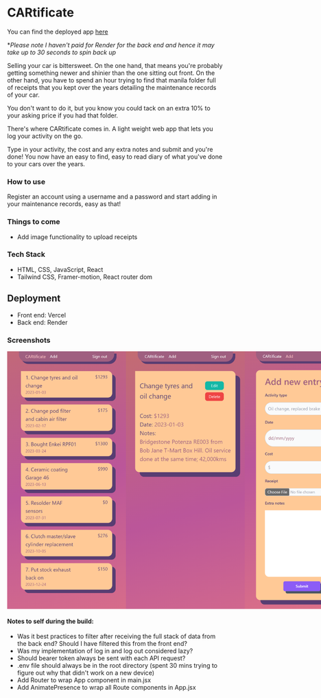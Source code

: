 # CARtificate

You can find the deployed app [here](https://cartificate.vercel.app/)

**Please note I haven't paid for Render for the back end and hence it may take up to 30 seconds to spin back up*

Selling your car is bittersweet. On the one hand, that means you're probably getting something newer and shinier than the one sitting out front. On the other hand, you have to spend an hour trying to find that manila folder full of receipts that you kept over the years detailing the maintenance records of your car.

You don't want to do it, but you know you could tack on an extra 10% to your asking price if you had that folder.

There's where CARtificate comes in. A light weight web app that lets you log your activity on the go.

Type in your activity, the cost and any extra notes and submit and you're done! You now have an easy to find, easy to read diary of what you've done to your cars over the years.

### How to use

Register an account using a username and a password and start adding in your maintenance records, easy as that!

### Things to come

- Add image functionality to upload receipts

### Tech Stack
- HTML, CSS, JavaScript, React
- Tailwind CSS, Framer-motion, React router dom

## Deployment
- Front end: Vercel
- Back end: Render

### Screenshots
<div style="display: flex">
<img src="./src/assets/cart-updates.png" height="600"/>
<img src="./src/assets/cart-single-update.png" height="600"/>
<img src="./src/assets/cart-add.png" height="600"/>
<img src="./src/assets/cart-update.png" height="600"/>
<img src="./src/assets/cart-login.png" height="600"/>
<img src="./src/assets/cart-signup.png" height="600"/>
</div>

#### Notes to self during the build:
- Was it best practices to filter after receiving the full stack of data from the back end? Should I have filtered this from the front end?
- Was my implementation of log in and log out considered lazy?
- Should bearer token always be sent with each API request?
- .env file should always be in the root directory (spent 30 mins trying to figure out why that didn't work on a new device)
- Add Router to wrap App component in main.jsx
- Add AnimatePresence to wrap all Route components in App.jsx

